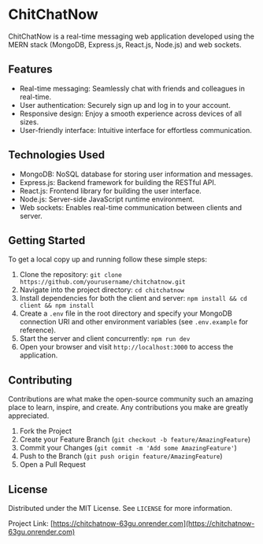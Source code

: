# ChitChatNow

ChitChatNow is a real-time messaging web application developed using the MERN stack (MongoDB, Express.js, React.js, Node.js) and web sockets.

## Features
- Real-time messaging: Seamlessly chat with friends and colleagues in real-time.
- User authentication: Securely sign up and log in to your account.
- Responsive design: Enjoy a smooth experience across devices of all sizes.
- User-friendly interface: Intuitive interface for effortless communication.

## Technologies Used
- MongoDB: NoSQL database for storing user information and messages.
- Express.js: Backend framework for building the RESTful API.
- React.js: Frontend library for building the user interface.
- Node.js: Server-side JavaScript runtime environment.
- Web sockets: Enables real-time communication between clients and server.

## Getting Started
To get a local copy up and running follow these simple steps:

1. Clone the repository: `git clone https://github.com/yourusername/chitchatnow.git`
2. Navigate into the project directory: `cd chitchatnow`
3. Install dependencies for both the client and server: `npm install && cd client && npm install`
4. Create a `.env` file in the root directory and specify your MongoDB connection URI and other environment variables (see `.env.example` for reference).
5. Start the server and client concurrently: `npm run dev`
6. Open your browser and visit `http://localhost:3000` to access the application.

## Contributing
Contributions are what make the open-source community such an amazing place to learn, inspire, and create. Any contributions you make are greatly appreciated.

1. Fork the Project
2. Create your Feature Branch (`git checkout -b feature/AmazingFeature`)
3. Commit your Changes (`git commit -m 'Add some AmazingFeature'`)
4. Push to the Branch (`git push origin feature/AmazingFeature`)
5. Open a Pull Request

## License
Distributed under the MIT License. See `LICENSE` for more information.

Project Link: [https://chitchatnow-63gu.onrender.com](https://chitchatnow-63gu.onrender.com)
